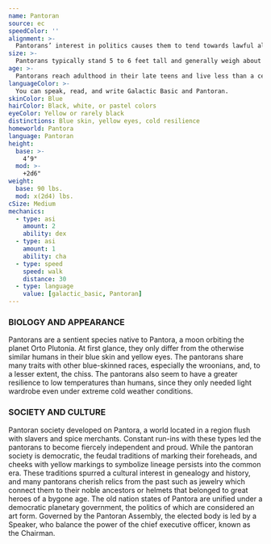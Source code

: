 ```yaml
---
name: Pantoran
source: ec
speedColor: ''
alignment: >-
  Pantorans’ interest in politics causes them to tend towards lawful alignments, though there are exceptions.
size: >-
  Pantorans typically stand 5 to 6 feet tall and generally weigh about 150 lbs. Regardless of your position in that range, your size is Medium.
age: >-
  Pantorans reach adulthood in their late teens and live less than a century.
languageColor: >-
  You can speak, read, and write Galactic Basic and Pantoran. 
skinColor: Blue
hairColor: Black, white, or pastel colors
eyeColor: Yellow or rarely black
distinctions: Blue skin, yellow eyes, cold resilience
homeworld: Pantora
language: Pantoran
height:
  base: >-
    4’9"
  mod: >-
    +2d6"
weight:
  base: 90 lbs.
  mod: x(2d4) lbs.
cSize: Medium
mechanics:
  - type: asi
    amount: 2
    ability: dex
  - type: asi
    amount: 1
    ability: cha
  - type: speed
    speed: walk
    distance: 30
  - type: language
    value: [galactic_basic, Pantoran]
---
```

### BIOLOGY AND APPEARANCE
Pantorans are a sentient species native to Pantora, a moon orbiting the planet Orto Plutonia. At first glance, they only differ from the otherwise similar humans in their blue skin and yellow eyes. The pantorans share many traits with other blue-skinned races, especially the wroonians, and, to a lesser extent, the chiss. The pantorans also seem to have a greater resilience to low temperatures than humans, since they only needed light wardrobe even under extreme cold weather conditions.

### SOCIETY AND CULTURE
Pantoran society developed on Pantora, a world located in a region flush with slavers and spice merchants. Constant run-ins with these types led the pantorans to become fiercely independent and proud. While the pantoran society is democratic, the feudal traditions of marking their foreheads, and cheeks with yellow markings to symbolize lineage persists into the common era. These traditions spurred a cultural interest in genealogy and history, and many pantorans cherish relics from the past such as jewelry which connect them to their noble ancestors or helmets that belonged to great heroes of a bygone age. The old nation states of Pantora are unified under a democratic planetary government, the politics of which are considered an art form. Governed by the Pantoran Assembly, the elected body is led by a Speaker, who balance the power of the chief executive officer, known as the Chairman.
    